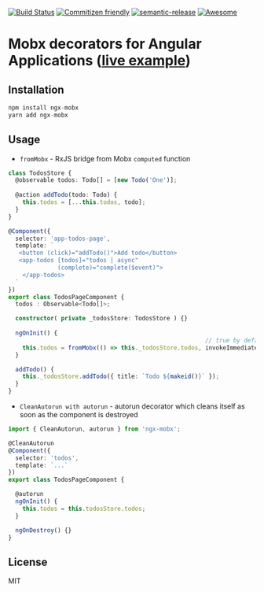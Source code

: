 [![Build Status](https://travis-ci.org/NetanelBasal/ngx-mobx.svg?branch=master)](https://travis-ci.org/NetanelBasal/ngx-mobx)
[![Commitizen friendly](https://img.shields.io/badge/commitizen-friendly-brightgreen.svg)](http://commitizen.github.io/cz-cli/)
[![semantic-release](https://img.shields.io/badge/%20%20%F0%9F%93%A6%F0%9F%9A%80-semantic--release-e10079.svg?style=flat-square)](https://github.com/semantic-release/semantic-release)
[![Awesome](https://cdn.rawgit.com/sindresorhus/awesome/d7305f38d29fed78fa85652e3a63e154dd8e8829/media/badge.svg)](https://github.com/sindresorhus/awesome)

# Mobx decorators for Angular Applications ([live example](https://stackblitz.com/edit/angular-mobx-netanel))

## Installation
```js
npm install ngx-mobx
yarn add ngx-mobx
```

## Usage

- `fromMobx` - RxJS bridge from Mobx `computed` function
```ts
class TodosStore {
  @observable todos: Todo[] = [new Todo('One')];
  
  @action addTodo(todo: Todo) {
    this.todos = [...this.todos, todo];
  }
}

@Component({
  selector: 'app-todos-page',
  template: `
   <button (click)="addTodo()">Add todo</button> 
   <app-todos [todos]="todos | async"   
              (complete)="complete($event)">
    </app-todos>
  `
})
export class TodosPageComponent {
  todos : Observable<Todo[]>;

  constructor( private _todosStore: TodosStore ) {}
  
  ngOnInit() {
                                                        // true by default
    this.todos = fromMobx(() => this._todosStore.todos, invokeImmediately);
  }

  addTodo() {
    this._todosStore.addTodo({ title: `Todo ${makeid()}` });
  }
}
```

- `CleanAutorun with autorun` - autorun decorator which cleans itself as soon as the component is destroyed

```ts
import { CleanAutorun, autorun } from 'ngx-mobx';

@CleanAutorun
@Component({
  selector: 'todos',
  template: `...`
})
export class TodosPageComponent {

  @autorun
  ngOnInit() {
    this.todos = this.todosStore.todos;
  }

  ngOnDestroy() {}
}
```

License
----

MIT

